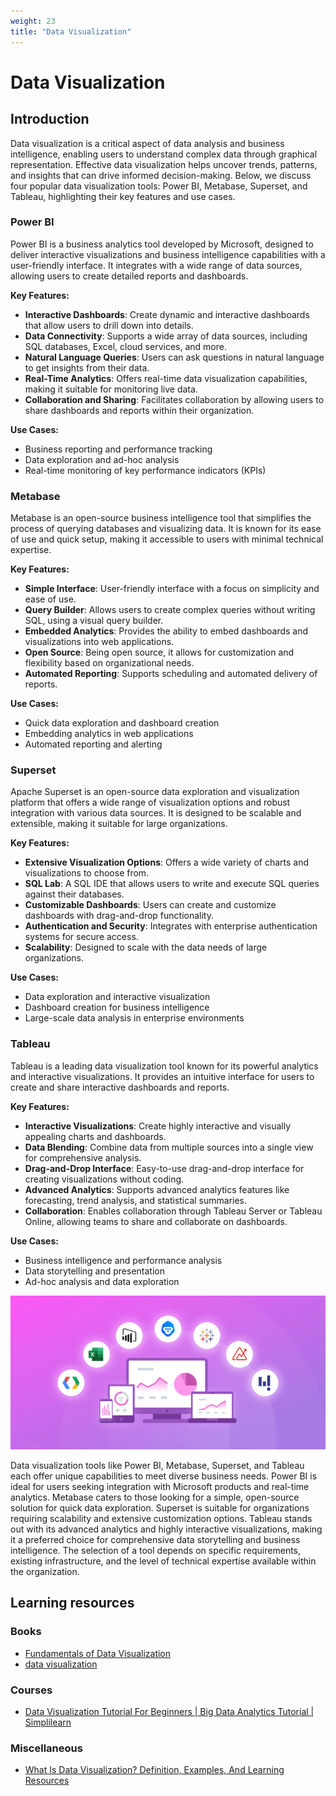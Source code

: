 ```yaml
---
weight: 23
title: "Data Visualization"
---
```


# Data Visualization

## Introduction
Data visualization is a critical aspect of data analysis and business intelligence, enabling users to understand complex data through graphical representation. Effective data visualization helps uncover trends, patterns, and insights that can drive informed decision-making. Below, we discuss four popular data visualization tools: Power BI, Metabase, Superset, and Tableau, highlighting their key features and use cases.

### Power BI
Power BI is a business analytics tool developed by Microsoft, designed to deliver interactive visualizations and business intelligence capabilities with a user-friendly interface. It integrates with a wide range of data sources, allowing users to create detailed reports and dashboards.

**Key Features:**
- **Interactive Dashboards**: Create dynamic and interactive dashboards that allow users to drill down into details.
- **Data Connectivity**: Supports a wide array of data sources, including SQL databases, Excel, cloud services, and more.
- **Natural Language Queries**: Users can ask questions in natural language to get insights from their data.
- **Real-Time Analytics**: Offers real-time data visualization capabilities, making it suitable for monitoring live data.
- **Collaboration and Sharing**: Facilitates collaboration by allowing users to share dashboards and reports within their organization.

**Use Cases:**
- Business reporting and performance tracking
- Data exploration and ad-hoc analysis
- Real-time monitoring of key performance indicators (KPIs)


### Metabase
Metabase is an open-source business intelligence tool that simplifies the process of querying databases and visualizing data. It is known for its ease of use and quick setup, making it accessible to users with minimal technical expertise.

**Key Features:**
- **Simple Interface**: User-friendly interface with a focus on simplicity and ease of use.
- **Query Builder**: Allows users to create complex queries without writing SQL, using a visual query builder.
- **Embedded Analytics**: Provides the ability to embed dashboards and visualizations into web applications.
- **Open Source**: Being open source, it allows for customization and flexibility based on organizational needs.
- **Automated Reporting**: Supports scheduling and automated delivery of reports.

**Use Cases:**
- Quick data exploration and dashboard creation
- Embedding analytics in web applications
- Automated reporting and alerting

### Superset
Apache Superset is an open-source data exploration and visualization platform that offers a wide range of visualization options and robust integration with various data sources. It is designed to be scalable and extensible, making it suitable for large organizations.

**Key Features:**
- **Extensive Visualization Options**: Offers a wide variety of charts and visualizations to choose from.
- **SQL Lab**: A SQL IDE that allows users to write and execute SQL queries against their databases.
- **Customizable Dashboards**: Users can create and customize dashboards with drag-and-drop functionality.
- **Authentication and Security**: Integrates with enterprise authentication systems for secure access.
- **Scalability**: Designed to scale with the data needs of large organizations.

**Use Cases:**
- Data exploration and interactive visualization
- Dashboard creation for business intelligence
- Large-scale data analysis in enterprise environments


### Tableau
Tableau is a leading data visualization tool known for its powerful analytics and interactive visualizations. It provides an intuitive interface for users to create and share interactive dashboards and reports.

**Key Features:**
- **Interactive Visualizations**: Create highly interactive and visually appealing charts and dashboards.
- **Data Blending**: Combine data from multiple sources into a single view for comprehensive analysis.
- **Drag-and-Drop Interface**: Easy-to-use drag-and-drop interface for creating visualizations without coding.
- **Advanced Analytics**: Supports advanced analytics features like forecasting, trend analysis, and statistical summaries.
- **Collaboration**: Enables collaboration through Tableau Server or Tableau Online, allowing teams to share and collaborate on dashboards.

**Use Cases:**
- Business intelligence and performance analysis
- Data storytelling and presentation
- Ad-hoc analysis and data exploration


![Data Visualization](visualization.png)


Data visualization tools like Power BI, Metabase, Superset, and Tableau each offer unique capabilities to meet diverse business needs. Power BI is ideal for users seeking integration with Microsoft products and real-time analytics. Metabase caters to those looking for a simple, open-source solution for quick data exploration. Superset is suitable for organizations requiring scalability and extensive customization options. Tableau stands out with its advanced analytics and highly interactive visualizations, making it a preferred choice for comprehensive data storytelling and business intelligence. The selection of a tool depends on specific requirements, existing infrastructure, and the level of technical expertise available within the organization.


## Learning resources

### Books
- [Fundamentals of Data Visualization](https://www.oreilly.com/library/view/fundamentals-of-data/9781492031079/)
- [data visualization](https://www.techtarget.com/searchbusinessanalytics/definition/data-visualization)

### Courses
- [Data Visualization Tutorial For Beginners | Big Data Analytics Tutorial | Simplilearn](https://www.youtube.com/watch?v=MiiANxRHSv4)

### Miscellaneous
- [What Is Data Visualization? Definition, Examples, And Learning Resources](https://www.tableau.com/learn/articles/data-visualization#:~:text=Data%20visualization%20is%20the%20graphical,outliers%2C%20and%20patterns%20in%20data.)